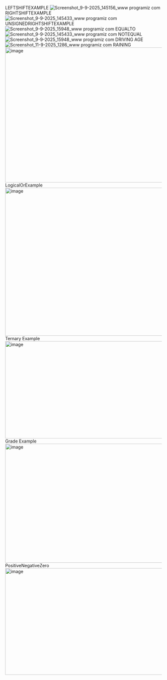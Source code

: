 LEFTSHIFTEXAMPLE
![Screenshot_9-9-2025_145156_www programiz com](https://github.com/user-attachments/assets/aa011e90-472a-4c4c-bebf-cbb8f7d3ac72)
RIGHTSHIFTEXAMPLE
![Screenshot_9-9-2025_145433_www programiz com](https://github.com/user-attachments/assets/233681a8-48f6-4e4e-99d3-0db6750bbe84)
UNSIGNEDRIGHTSHIFTEXAMPLE
![Screenshot_9-9-2025_15948_www programiz com](https://github.com/user-attachments/assets/dd81e1f2-7ff9-4d2f-b15e-0bd8cbc68e1e)
EQUALTO
![Screenshot_9-9-2025_145433_www programiz com](https://github.com/user-attachments/assets/82795e13-6a6f-4df9-ab28-0ea0dcac50aa)
NOTEQUAL
![Screenshot_9-9-2025_15948_www programiz com](https://github.com/user-attachments/assets/008f2d3b-52ca-4c35-b07f-115a22b88b62)
DRIVING AGE
![Screenshot_11-9-2025_1286_www programiz com](https://github.com/user-attachments/assets/3c92f7dc-e2ce-4d11-8923-38f720fd3730)
RAINING
<img width="1363" height="433" alt="image" src="https://github.com/user-attachments/assets/b6ac0365-921c-472e-ac06-daec32dfa8f3" />
LogicalOrExample
<img width="1376" height="475" alt="image" src="https://github.com/user-attachments/assets/a6456b2c-986c-458d-996a-db4225e39a01" />
Ternary Example
<img width="1210" height="312" alt="image" src="https://github.com/user-attachments/assets/80cd3aa9-d707-43fe-b66a-043cf132a40a" />
Grade Example
<img width="1032" height="382" alt="image" src="https://github.com/user-attachments/assets/8c2b5144-5f1b-419a-9f73-fda253daee06" />
PositiveNegativeZero
<img width="1258" height="342" alt="image" src="https://github.com/user-attachments/assets/be1fdd4b-64b2-49f6-ae8d-cdcb4db3e06d" />







